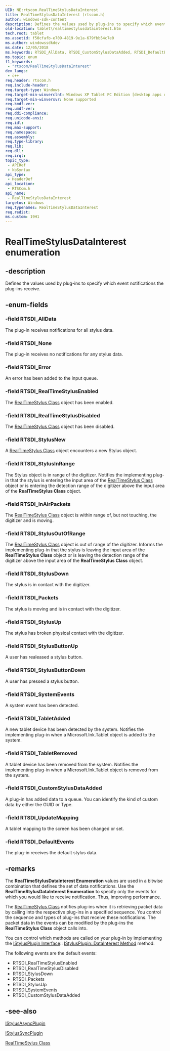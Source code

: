 ```yaml
---
UID: NE:rtscom.RealTimeStylusDataInterest
title: RealTimeStylusDataInterest (rtscom.h)
author: windows-sdk-content
description: Defines the values used by plug-ins to specify which event notifications the plug-ins receive.
old-location: tablet\realtimestylusdatainterest.htm
tech.root: tablet
ms.assetid: f50cfafb-e709-4819-9e1a-679fbb54c7e0
ms.author: windowssdkdev
ms.date: 12/05/2018
ms.keywords: RTSDI_AllData, RTSDI_CustomStylusDataAdded, RTSDI_DefaultEvents, RTSDI_Error, RTSDI_InAirPackets, RTSDI_None, RTSDI_Packets, RTSDI_RealTimeStylusDisabled, RTSDI_RealTimeStylusEnabled, RTSDI_StylusButtonDown, RTSDI_StylusButtonUp, RTSDI_StylusDown, RTSDI_StylusInRange, RTSDI_StylusNew, RTSDI_StylusOutOfRange, RTSDI_StylusUp, RTSDI_SystemEvents, RTSDI_TabletAdded, RTSDI_TabletRemoved, RTSDI_UpdateMapping, RealTimeStylusDataInterest, RealTimeStylusDataInterest enumeration [Tablet PC], f50cfafb-e709-4819-9e1a-679fbb54c7e0, rtscom/RTSDI_AllData, rtscom/RTSDI_CustomStylusDataAdded, rtscom/RTSDI_DefaultEvents, rtscom/RTSDI_Error, rtscom/RTSDI_InAirPackets, rtscom/RTSDI_None, rtscom/RTSDI_Packets, rtscom/RTSDI_RealTimeStylusDisabled, rtscom/RTSDI_RealTimeStylusEnabled, rtscom/RTSDI_StylusButtonDown, rtscom/RTSDI_StylusButtonUp, rtscom/RTSDI_StylusDown, rtscom/RTSDI_StylusInRange, rtscom/RTSDI_StylusNew, rtscom/RTSDI_StylusOutOfRange, rtscom/RTSDI_StylusUp, rtscom/RTSDI_SystemEvents, rtscom/RTSDI_TabletAdded, rtscom/RTSDI_TabletRemoved, rtscom/RTSDI_UpdateMapping, rtscom/RealTimeStylusDataInterest, tablet.realtimestylusdatainterest
ms.topic: enum
f1_keywords: 
 - "rtscom/RealTimeStylusDataInterest"
dev_langs:
 - c++
req.header: rtscom.h
req.include-header: 
req.target-type: Windows
req.target-min-winverclnt: Windows XP Tablet PC Edition [desktop apps only]
req.target-min-winversvr: None supported
req.kmdf-ver: 
req.umdf-ver: 
req.ddi-compliance: 
req.unicode-ansi: 
req.idl: 
req.max-support: 
req.namespace: 
req.assembly: 
req.type-library: 
req.lib: 
req.dll: 
req.irql: 
topic_type:
 - APIRef
 - kbSyntax
api_type:
 - HeaderDef
api_location:
 - RTSCom.h
api_name:
 - RealTimeStylusDataInterest
targetos: Windows
req.typenames: RealTimeStylusDataInterest
req.redist: 
ms.custom: 19H1
---
```


# RealTimeStylusDataInterest enumeration


## -description



Defines the values used by plug-ins to specify which event notifications the plug-ins receive.




## -enum-fields




### -field RTSDI_AllData

The plug-in receives notifications for all stylus data.


### -field RTSDI_None

The plug-in receives no notifications for any stylus data.


### -field RTSDI_Error

An error has been added to the input queue.


### -field RTSDI_RealTimeStylusEnabled

The <a href="https://docs.microsoft.com/windows/desktop/tablet/realtimestylus-class">RealTimeStylus Class</a> object has been enabled.


### -field RTSDI_RealTimeStylusDisabled

The <a href="https://docs.microsoft.com/windows/desktop/tablet/realtimestylus-class">RealTimeStylus Class</a> object has been disabled.


### -field RTSDI_StylusNew

A <a href="https://docs.microsoft.com/windows/desktop/tablet/realtimestylus-class">RealTimeStylus Class</a> object encounters a new Stylus object.


### -field RTSDI_StylusInRange

The Stylus object is in range of the digitizer. Notifies the implementing plug-in that the stylus is entering the input area of the <a href="https://docs.microsoft.com/windows/desktop/tablet/realtimestylus-class">RealTimeStylus Class</a> object or is entering the detection range of the digitizer above the input area of the <b>RealTimeStylus Class</b> object.


### -field RTSDI_InAirPackets

The <a href="https://docs.microsoft.com/windows/desktop/tablet/realtimestylus-class">RealTimeStylus Class</a> object is within range of, but not touching, the digitizer and is moving.


### -field RTSDI_StylusOutOfRange

The <a href="https://docs.microsoft.com/windows/desktop/tablet/realtimestylus-class">RealTimeStylus Class</a> object is out of range of the digitizer. Informs the implementing plug-in that the stylus is leaving the input area of the <b>RealTimeStylus Class</b> object or is leaving the detection range of the digitizer above the input area of the <b>RealTimeStylus Class</b> object.


### -field RTSDI_StylusDown

The stylus is in contact with the digitizer.


### -field RTSDI_Packets

The stylus is moving and is in contact with the digitizer.


### -field RTSDI_StylusUp

The stylus has broken physical contact with the digitizer.


### -field RTSDI_StylusButtonUp

A user has realeased a stylus button.


### -field RTSDI_StylusButtonDown

A user has pressed  a stylus button.


### -field RTSDI_SystemEvents

A system event has been detected.


### -field RTSDI_TabletAdded

A new tablet device has been detected by the system. Notifies the implementing plug-in when a Microsoft.Ink.Tablet object is added to the system.


### -field RTSDI_TabletRemoved

A tablet device has been removed from the system. Notifies the implementing plug-in when a Microsoft.Ink.Tablet object is removed from the system.


### -field RTSDI_CustomStylusDataAdded

A plug-in has added data to a queue. You can identify the kind of custom data by either the GUID or Type.


### -field RTSDI_UpdateMapping

A tablet mapping to the screen has been changed or set.


### -field RTSDI_DefaultEvents

The plug-in receives the default stylus data.


## -remarks



The <b>RealTimeStylusDataInterest Enumeration</b> values are used in a bitwise combination that defines the set of data notifications. Use the <b>RealTimeStylusDataInterest Enumeration</b> to specify only the events for which you would like to receive notification. Thus, improving performance.

The <a href="https://docs.microsoft.com/windows/desktop/tablet/realtimestylus-class">RealTimeStylus Class</a> notifies plug-ins when it is retrieving packet data by calling into the respective plug-ins in a specified sequence. You control the sequence and types of plug-ins that receive these notifications. The packet data in the events can be modified by the plug-ins the <b>RealTimeStylus Class</b> object calls into.

You can control which methods are called on your plug-in by implementing the <a href="https://docs.microsoft.com/windows/desktop/api/rtscom/nn-rtscom-istylusplugin">IStylusPlugin Interface</a>:: <a href="https://docs.microsoft.com/windows/desktop/api/rtscom/nf-rtscom-istylusplugin-datainterest">IStylusPlugin::DataInterest Method</a> method.

The following events are the default events:

<ul>
<li>RTSDI_RealTimeStylusEnabled</li>
<li>RTSDI_RealTimeStylusDisabled</li>
<li>RTSDI_StylusDown</li>
<li>RTSDI_Packets</li>
<li>RTSDI_StylusUp</li>
<li>RTSDI_SystemEvents</li>
<li>RTSDI_CustomStylusDataAdded</li>
</ul>



## -see-also




<a href="https://docs.microsoft.com/windows/desktop/api/rtscom/nn-rtscom-istylusasyncplugin">IStylusAsyncPlugin</a>



<a href="https://docs.microsoft.com/windows/desktop/api/rtscom/nn-rtscom-istylussyncplugin">IStylusSyncPlugin</a>



<a href="https://docs.microsoft.com/windows/desktop/tablet/realtimestylus-class">RealTimeStylus Class</a>
 

 

